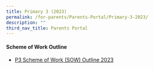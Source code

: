 ```yaml
---
title: Primary 3 (2023)
permalink: /for-parents/Parents-Portal/Primary-3-2023/
description: ""
third_nav_title: Parents Portal
---
```

#### **Scheme of Work Outline**
*  [P3 Scheme of Work (SOW) Outline 2023](/resources/scheme-of-work-outline-2023/Primary-3/)